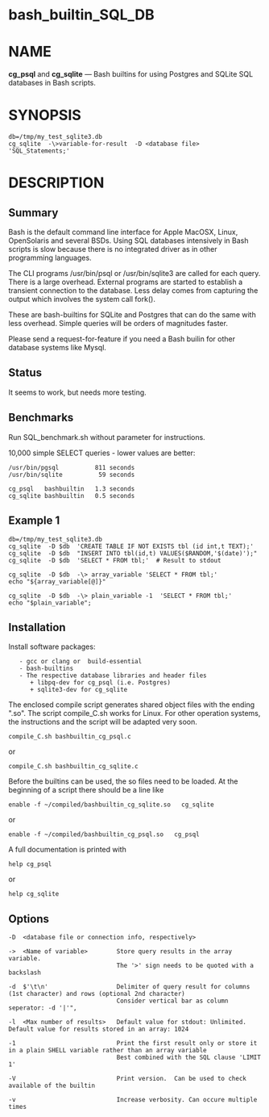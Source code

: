 # bash_builtin_SQL_DB

NAME
====

**cg_psql**  and **cg_sqlite** — Bash builtins for using Postgres and SQLite SQL databases in Bash scripts.

SYNOPSIS
========


    db=/tmp/my_test_sqlite3.db
    cg_sqlite  -\>variable-for-result  -D <database file>  'SQL_Statements;'




DESCRIPTION
===========

## Summary

Bash is the default command line interface for Apple MacOSX, Linux, OpenSolaris and several BSDs.
Using SQL databases intensively in Bash scripts is slow because there is no
integrated driver as in other programming languages.

The CLI programs /usr/bin/psql or /usr/bin/sqlite3 are called for each query. There is a large
overhead. External programs  are started to establish a transient connection to
the database. Less delay  comes from  capturing the output which involves the system call fork().

These are  bash-builtins for SQLite and Postgres that can do the same with less overhead.
Simple queries will be orders of magnitudes faster.

Please send a request-for-feature if you need a Bash builin for other database systems like Mysql.

## Status

It seems to work, but needs more testing.


## Benchmarks


Run SQL_benchmark.sh without parameter for  instructions.

10,000 simple SELECT queries - lower values are better:

    /usr/bin/pgsql          811 seconds
    /usr/bin/sqlite          59 seconds

    cg_psql   bashbuiltin   1.3 seconds
    cg_sqlite bashbuiltin   0.5 seconds




## Example 1


    db=/tmp/my_test_sqlite3.db
    cg_sqlite  -D $db  'CREATE TABLE IF NOT EXISTS tbl (id int,t TEXT);'
    cg_sqlite  -D $db  "INSERT INTO tbl(id,t) VALUES($RANDOM,'$(date)');"
    cg_sqlite  -D $db  'SELECT * FROM tbl;'  # Result to stdout

    cg_sqlite  -D $db  -\> array_variable 'SELECT * FROM tbl;'
    echo "${array_variable[@]}"

    cg_sqlite  -D $db  -\> plain_variable -1  'SELECT * FROM tbl;'
    echo "$plain_variable";



## Installation

Install  software packages:

       - gcc or clang or  build-essential
       - bash-builtins
       - The respective database libraries and header files
          + libpq-dev for cg_psql (i.e. Postgres)
          + sqlite3-dev for cg_sqlite



The enclosed compile script generates shared object files with the ending ".so".
The script compile_C.sh  works for Linux. For other operation systems, the instructions and the script will  be adapted very soon.


    compile_C.sh bashbuiltin_cg_psql.c

or

    compile_C.sh bashbuiltin_cg_sqlite.c


Before the builtins can be used, the so files  need to be loaded.
At the beginning of a script there should be a line like

    enable -f ~/compiled/bashbuiltin_cg_sqlite.so   cg_sqlite

or

    enable -f ~/compiled/bashbuiltin_cg_psql.so   cg_psql


A full documentation is printed with

    help cg_psql

or

    help cg_sqlite




## Options

    -D  <database file or connection info, respectively>

    ->  <Name of variable>        Store query results in the array variable.
                                  The '>' sign needs to be quoted with a backslash

    -d  $'\t\n'                   Delimiter of query result for columns (1st character) and rows (optional 2nd character)
                                  Consider vertical bar as column seperator: -d '|'",

    -l  <Max number of results>   Default value for stdout: Unlimited.  Default value for results stored in an array: 1024

    -1                            Print the first result only or store it in a plain SHELL variable rather than an array variable
                                  Best combined with the SQL clause 'LIMIT 1'

    -V                            Print version.  Can be used to check available of the builtin

    -v                            Increase verbosity. Can occure multiple times
